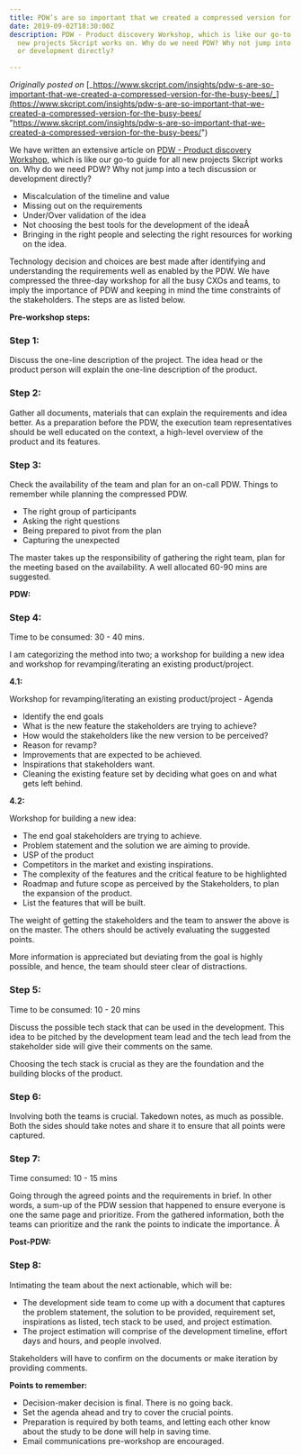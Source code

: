 ```yaml
---
title: PDW’s are so important that we created a compressed version for the busy bees
date: 2019-09-02T18:30:00Z
description: PDW - Product discovery Workshop, which is like our go-to guide for all
  new projects Skcript works on. Why do we need PDW? Why not jump into a tech discussion
  or development directly?

---
```

_Originally posted on_ [_https://www.skcript.com/insights/pdw-s-are-so-important-that-we-created-a-compressed-version-for-the-busy-bees/_](https://www.skcript.com/insights/pdw-s-are-so-important-that-we-created-a-compressed-version-for-the-busy-bees/ "https://www.skcript.com/insights/pdw-s-are-so-important-that-we-created-a-compressed-version-for-the-busy-bees/")

We have written an extensive article on [PDW - Product discovery Workshop](https://www.skcript.com/svr/how-to-run-product-discovery-workshop-at-your-company/), which is like our go-to guide for all new projects Skcript works on. Why do we need PDW? Why not jump into a tech discussion or development directly?

* Miscalculation of the timeline and value
* Missing out on the requirements
* Under/Over validation of the idea
* Not choosing the best tools for the development of the ideaÂ
* Bringing in the right people and selecting the right resources for working on the idea.

Technology decision and choices are best made after identifying and understanding the requirements well as enabled by the PDW. We have compressed the three-day workshop for all the busy CXOs and teams, to imply the importance of PDW and keeping in mind the time constraints of the stakeholders. The steps are as listed below.

**Pre-workshop steps:**

### Step 1:

Discuss the one-line description of the project. The idea head or the product person will explain the one-line description of the product.

### Step 2:

Gather all documents, materials that can explain the requirements and idea better. As a preparation before the PDW, the execution team representatives should be well educated on the context, a high-level overview of the product and its features.

### Step 3:

Check the availability of the team and plan for an on-call PDW. Things to remember while planning the compressed PDW.

* The right group of participants
* Asking the right questions
* Being prepared to pivot from the plan
* Capturing the unexpected

The master takes up the responsibility of gathering the right team, plan for the meeting based on the availability. A well allocated 60-90 mins are suggested.

**PDW:**

### Step 4:

Time to be consumed: 30 - 40 mins.

I am categorizing the method into two; a workshop for building a new idea and workshop for revamping/iterating an existing product/project.

**4.1:**

Workshop for revamping/iterating an existing product/project - Agenda

* Identify the end goals
* What is the new feature the stakeholders are trying to achieve?
* How would the stakeholders like the new version to be perceived?
* Reason for revamp?
* Improvements that are expected to be achieved.
* Inspirations that stakeholders want.
* Cleaning the existing feature set by deciding what goes on and what gets left behind.

**4.2:**

Workshop for building a new idea:

* The end goal stakeholders are trying to achieve.
* Problem statement and the solution we are aiming to provide.
* USP of the product
* Competitors in the market and existing inspirations.
* The complexity of the features and the critical feature to be highlighted
* Roadmap and future scope as perceived by the Stakeholders, to plan the expansion of the product.
* List the features that will be built.

The weight of getting the stakeholders and the team to answer the above is on the master. The others should be actively evaluating the suggested points.

More information is appreciated but deviating from the goal is highly possible, and hence, the team should steer clear of distractions.

### Step 5:

Time to be consumed: 10 - 20 mins

Discuss the possible tech stack that can be used in the development. This idea to be pitched by the development team lead and the tech lead from the stakeholder side will give their comments on the same.

Choosing the tech stack is crucial as they are the foundation and the building blocks of the product.

### Step 6:

Involving both the teams is crucial. Takedown notes, as much as possible. Both the sides should take notes and share it to ensure that all points were captured.

### Step 7:

Time consumed: 10 - 15 mins

Going through the agreed points and the requirements in brief. In other words, a sum-up of the PDW session that happened to ensure everyone is one the same page and prioritize. From the gathered information, both the teams can prioritize and the rank the points to indicate the importance. Â

**Post-PDW:**

### Step 8:

Intimating the team about the next actionable, which will be:

* The development side team to come up with a document that captures the problem statement, the solution to be provided, requirement set, inspirations as listed, tech stack to be used, and project estimation.
* The project estimation will comprise of the development timeline, effort days and hours, and people involved.

Stakeholders will have to confirm on the documents or make iteration by providing comments.

**Points to remember:**

* Decision-maker decision is final. There is no going back.
* Set the agenda ahead and try to cover the crucial points.
* Preparation is required by both teams, and letting each other know about the study to be done will help in saving time.
* Email communications pre-workshop are encouraged.
